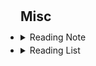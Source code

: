 <h1 id="misc"></h1>

<h2 style="margin: 30px 0px 10px;">Misc</h2>

<style>
details {
    margin: 0;
    padding: 0;
}
.misc-list {
    margin: 0;
    padding: 0;
}
.misc-list li {
    margin: 0;
    padding: 0;
}
</style>

<ul class="misc-list" style="line-height: 1.5; margin: 0;">
<li>
    <details style="margin: 0; padding: 0;">
        <summary><a>Reading Note</a></summary>
        <!-- 原有内容 -->
    </details>
</li>

<li>
    <details style="margin: 0; padding: 0;">
        <summary><a>Reading List</a></summary>
        <p>2024 Reading List:</p>
        <p>1. 《书名1》</p>
        <p>2. 《书名2》</p>
    </details>
</li>
</ul>


<br />